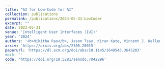 ```yaml
---
title: "AI for Low-Code for AI"
collection: publications
permalink: /publications/2024-05-31-LowCoder
excerpt: ""
date: 2023-05-31
venue: 'Intelligent User Interfaces (IUI)'
year: '2024'
authors: '<b>Nikitha Rao</b>, Jason Tsay, Kiran Kate, Vincent J. Hellendoorn, Martin Hirzel'
arxiv: 'https://arxiv.org/abs/2305.20015'
paperurl: 'https://dl.acm.org/doi/abs/10.1145/3640543.3645203'
#bib: ''
code: 'https://doi.org/10.5281/zenodo.7042296'
---
```



    